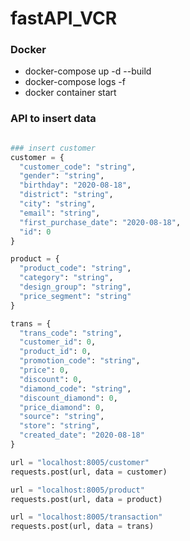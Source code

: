 # fastAPI_VCR

### Docker

* docker-compose up -d --build
* docker-compose logs -f <docker-name> 
* docker container start <docker-name> 

### API to insert data

```python

### insert customer
customer = {
  "customer_code": "string",
  "gender": "string",
  "birthday": "2020-08-18",
  "district": "string",
  "city": "string",
  "email": "string",
  "first_purchase_date": "2020-08-18",
  "id": 0
}

product = {
  "product_code": "string",
  "category": "string",
  "design_group": "string",
  "price_segment": "string"
}

trans = {
  "trans_code": "string",
  "customer_id": 0,
  "product_id": 0,
  "promotion_code": "string",
  "price": 0,
  "discount": 0,
  "diamond_code": "string",
  "discount_diamond": 0,
  "price_diamond": 0,
  "source": "string",
  "store": "string",
  "created_date": "2020-08-18"
}

url = "localhost:8005/customer"
requests.post(url, data = customer)

url = "localhost:8005/product"
requests.post(url, data = product)

url = "localhost:8005/transaction"
requests.post(url, data = trans)
``` 

